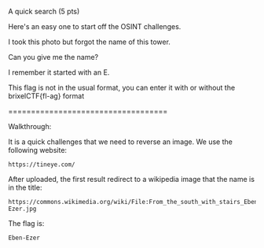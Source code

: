  A quick search (5 pts)

Here's an easy one to start off the OSINT challenges.

I took this photo but forgot the name of this tower.

Can you give me the name?

I remember it started with an E.

This flag is not in the usual format, you can enter it with or without the brixelCTF{fl-ag} format



===================================

Walkthrough:

It is a quick challenges that we need to reverse an image. We use the following website:
```
https://tineye.com/
```
After uploaded, the first result redirect to a wikipedia image that the name is in the title:
```
https://commons.wikimedia.org/wiki/File:From_the_south_with_stairs_Eben-Ezer.jpg
```

The flag is:
```
Eben-Ezer
```
